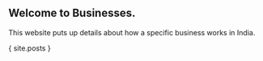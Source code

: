 ## Welcome to Businesses.

This website puts up details about how a specific business works in India.

{ site.posts }
